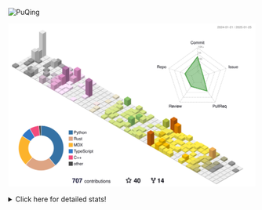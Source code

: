 ![PuQing](https://user-images.githubusercontent.com/27223114/171565019-9a56fae6-b08b-421f-99db-7e830da42371.png)

![](./profile-3d-contrib/profile-season-animate.svg)

<details>
<summary>Click here for detailed stats!</summary>

<!--START_SECTION:waka-->
![Lines of code](https://img.shields.io/badge/From%20Hello%20World%20I%27ve%20Written-1.7%20million%20lines%20of%20code-blue)

**🐱 My GitHub Data** 

> 📦 416.7 kB Used in GitHub's Storage 
 > 
> 🏆 6 Contributions in the Year 2025
 > 
> 🚫 Not Opted to Hire
 > 
> 📜 37 Public Repositories 
 > 
> 🔑 33 Private Repositories 
 > 
**I'm an Early 🐤** 

```text
🌞 Morning                744 commits         ██░░░░░░░░░░░░░░░░░░░░░░░   08.35 % 
🌆 Daytime                3964 commits        ███████████░░░░░░░░░░░░░░   44.50 % 
🌃 Evening                2020 commits        ██████░░░░░░░░░░░░░░░░░░░   22.68 % 
🌙 Night                  2179 commits        ██████░░░░░░░░░░░░░░░░░░░   24.46 % 
```


📊 **This Week I Spent My Time On** 

```text
💬 Programming Languages: 
Other                    1 hr 59 mins        ████████░░░░░░░░░░░░░░░░░   31.12 % 
PPTMan                   1 hr 52 mins        ███████░░░░░░░░░░░░░░░░░░   29.31 % 
Music                    1 hr 18 mins        █████░░░░░░░░░░░░░░░░░░░░   20.54 % 
Reading Paper            40 mins             ███░░░░░░░░░░░░░░░░░░░░░░   10.52 % 
Communicating            23 mins             ██░░░░░░░░░░░░░░░░░░░░░░░   06.23 % 

🔥 Editors: 
MicrosoftPowerPoint      1 hr 52 mins        ███████░░░░░░░░░░░░░░░░░░   29.31 % 
Telegram                 1 hr 24 mins        █████░░░░░░░░░░░░░░░░░░░░   21.93 % 
NetEaseMusic             1 hr 18 mins        █████░░░░░░░░░░░░░░░░░░░░   20.54 % 
Zotero                   40 mins             ███░░░░░░░░░░░░░░░░░░░░░░   10.52 % 
微信读书                     35 mins             ██░░░░░░░░░░░░░░░░░░░░░░░   09.19 % 

💻 Operating System: 
Mac                      6 hrs 15 mins       ████████████████████████░   97.71 % 
WSL                      8 mins              █░░░░░░░░░░░░░░░░░░░░░░░░   02.29 % 
```


<!--END_SECTION:waka-->
</details>
